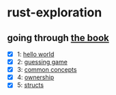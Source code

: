 # rust-exploration

## going through [the book](https://doc.rust-lang.org/book)

- [x] 1: [hello world](https://doc.rust-lang.org/stable/book/ch01-02-hello-world.html)
- [x] 2: [guessing game](https://doc.rust-lang.org/stable/book/ch02-00-guessing-game-tutorial.html)
- [x] 3: [common concepts](https://doc.rust-lang.org/stable/book/ch03-00-common-programming-concepts.html)
- [x] 4: [ownership](https://doc.rust-lang.org/stable/book/ch04-00-understanding-ownership.html)
- [x] 5: [structs](https://doc.rust-lang.org/stable/book/ch05-00-structs.html)
